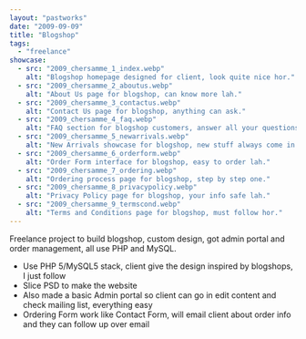 ```yaml
---
layout: "pastworks"
date: "2009-09-09"
title: "Blogshop"
tags:
  - "freelance"
showcase:
  - src: "2009_chersamme_1_index.webp"
    alt: "Blogshop homepage designed for client, look quite nice hor."
  - src: "2009_chersamme_2_aboutus.webp"
    alt: "About Us page for blogshop, can know more lah."
  - src: "2009_chersamme_3_contactus.webp"
    alt: "Contact Us page for blogshop, anything can ask."
  - src: "2009_chersamme_4_faq.webp"
    alt: "FAQ section for blogshop customers, answer all your questions."
  - src: "2009_chersamme_5_newarrivals.webp"
    alt: "New Arrivals showcase for blogshop, new stuff always come in."
  - src: "2009_chersamme_6_orderform.webp"
    alt: "Order Form interface for blogshop, easy to order lah."
  - src: "2009_chersamme_7_ordering.webp"
    alt: "Ordering process page for blogshop, step by step one."
  - src: "2009_chersamme_8_privacypolicy.webp"
    alt: "Privacy Policy page for blogshop, your info safe lah."
  - src: "2009_chersamme_9_termscond.webp"
    alt: "Terms and Conditions page for blogshop, must follow hor."
---
```

Freelance project to build blogshop, custom design, got admin portal and order management, all use PHP and MySQL.

- Use PHP 5/MySQL5 stack, client give the design inspired by blogshops, I just follow
- Slice PSD to make the website
- Also made a basic Admin portal so client can go in edit content and check mailing list, everything easy
- Ordering Form work like Contact Form, will email client about order info and they can follow up over email

